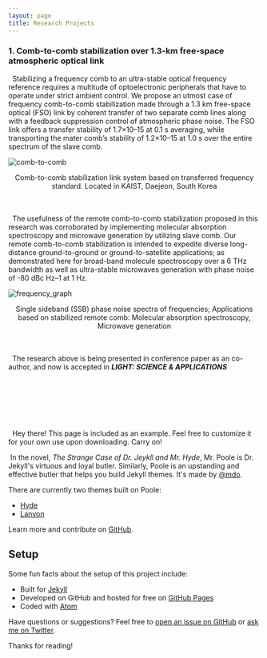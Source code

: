 ```yaml
---
layout: page
title: Research Projects
---
```


### 1. Comb-to-comb stabilization over 1.3-km free-space atmospheric optical link

&nbsp;&nbsp;Stabilizing a frequency comb to an ultra-stable optical frequency reference requires a multitude of optoelectronic peripherals that have to operate under strict ambient control. We propose an utmost case of frequency comb-to-comb stabilization made through a 1.3 km free-space optical (FSO) link by coherent transfer of two separate comb lines along with a feedback suppression control of atmospheric phase noise. The FSO link offers a transfer stability of 1.7×10–15 at 0.1 s averaging, while transporting the mater comb’s stability of 1.2×10–15 at 1.0 s over the entire spectrum of the slave comb.


![comb-to-comb](https://ldongil.github.io/assets/map2.png)
<center>Comb-to-comb stabilization link system based on transferred frequency standard. Located in KAIST, Daejeon, South Korea</center>
<br/><br/>

&nbsp;&nbsp;The usefulness of the remote comb-to-comb stabilization proposed in this research was corroborated by implementing molecular absorption spectroscopy and microwave generation by utilizing slave comb. Our remote comb-to-comb stabilization is intended to expedite diverse long-distance ground-to-ground or ground-to-satellite applications; as demonstrated here for broad-band molecule spectroscopy over a 6 THz bandwidth as well as ultra-stable microwaves generation with phase noise of -80 dBc Hz–1 at 1 Hz.

![frequency_graph](https://ldongil.github.io/assets/frequency.png)
<center>Single sideband (SSB) phase noise spectra of frequencies; Applications based on stabilized remote comb: Molecular absorption spectroscopy, Microwave generation </center>
<br/><br/>

&nbsp;&nbsp;The research above is being presented in conference paper as an co-author, and now is accepted in  _**LIGHT: SCIENCE & APPLICATIONS**_


<br/><br/><br/><br/><br/><br/>
&nbsp;&nbsp;Hey there! This page is included as an example. Feel free to customize it for your own use upon downloading. Carry on!

&nbsp;In the novel, *The Strange Case of Dr. Jeykll and Mr. Hyde*, Mr. Poole is Dr. Jekyll's virtuous and loyal butler. Similarly, Poole is an upstanding and effective butler that helps you build Jekyll themes. It's made by [@mdo](https://twitter.com/mdo).

There are currently two themes built on Poole:

* [Hyde](http://hyde.getpoole.com)
* [Lanyon](http://lanyon.getpoole.com)

Learn more and contribute on [GitHub](https://github.com/poole).

## Setup

Some fun facts about the setup of this project include:

* Built for [Jekyll](https://jekyllrb.com)
* Developed on GitHub and hosted for free on [GitHub Pages](https://pages.github.com)
* Coded with [Atom](https://atom.io)

Have questions or suggestions? Feel free to [open an issue on GitHub](https://github.com/poole/issues/new) or [ask me on Twitter](https://twitter.com/mdo).

Thanks for reading!
